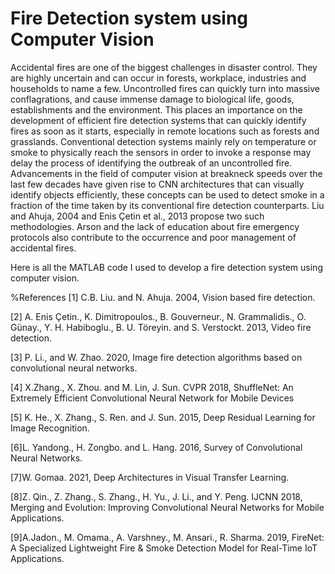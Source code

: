 # Fire Detection system using Computer Vision 
Accidental fires are one of the biggest challenges in disaster control. They are highly uncertain and can occur in forests, workplace, industries and households to name a few. Uncontrolled fires can quickly turn into massive conflagrations, and cause immense damage to biological life, goods, establishments and the environment. This places an importance on the development of efficient fire detection systems that can quickly identify fires as soon as it starts, especially in remote locations such as forests and grasslands. Conventional detection systems mainly rely on temperature or smoke to physically reach the sensors in order to invoke a response may delay the process of identifying the outbreak of an uncontrolled fire. Advancements in the field of computer vision at breakneck speeds over the last few decades have given rise to CNN architectures that can visually identify objects efficiently, these concepts can be used to detect smoke in a fraction of the time taken by its conventional fire detection counterparts. Liu and Ahuja, 2004 and Enis Çetin et al., 2013 propose two such methodologies. Arson and the lack of education about fire emergency protocols also contribute to the occurrence and poor management of accidental fires.


Here is all the MATLAB code I used to develop a fire detection system using computer vision.

%References 
[1] C.B. Liu. and N. Ahuja. 2004, Vision based fire detection. 

[2] A. Enis Çetin., K. Dimitropoulos., B. Gouverneur., N. Grammalidis., O. Günay., Y. H. Habiboglu., B. U. Töreyin. and S. Verstockt. 2013, Video fire detection.

[3] P. Li., and W. Zhao. 2020, Image fire detection algorithms based on convolutional neural networks. 

[4] X.Zhang., X. Zhou. and M. Lin, J. Sun. CVPR 2018, ShuffleNet: An Extremely Efficient Convolutional Neural Network for Mobile Devices 

[5] K. He., X. Zhang., S. Ren. and J. Sun. 2015, Deep Residual Learning for Image Recognition.

[6]L. Yandong., H. Zongbo. and L. Hang. 2016, Survey of Convolutional Neural Networks. 

[7]W. Gomaa. 2021, Deep Architectures in Visual Transfer Learning. 

[8]Z. Qin., Z. Zhang., S. Zhang., H. Yu., J. Li., and Y. Peng. IJCNN 2018, Merging and Evolution: Improving Convolutional Neural Networks for Mobile Applications. 

[9]A.Jadon., M. Omama., A. Varshney., M. Ansari., R. Sharma. 2019, FireNet: A Specialized Lightweight Fire & Smoke Detection Model for Real-Time IoT Applications.
